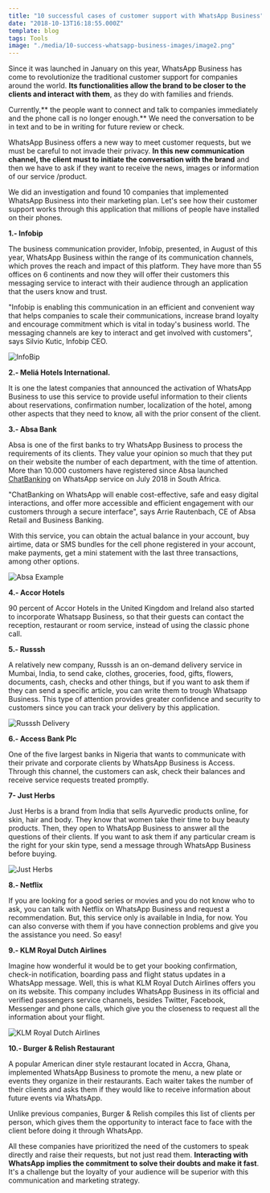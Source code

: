 ```yaml
---
title: "10 successful cases of customer support with WhatsApp Business"
date: "2018-10-13T16:18:55.000Z"
template: blog
tags: Tools
image: "./media/10-success-whatsapp-business-images/image2.png"
---
```


Since it was launched in January on this year, WhatsApp Business has come to revolutionize the traditional customer support for companies around the world. **Its functionalities allow the brand to be closer to the clients and interact with them**, as they do with families and friends.

Currently,** the people want to connect and talk to companies immediately and the phone call is no longer enough.** We need the conversation to be in text and to be in writing for future review or check.

WhatsApp Business offers a new way to meet customer requests, but we must be careful to not invade their privacy. **In this new communication channel, the client must to initiate the conversation with the brand** and then we have to ask if they want to receive the news, images or information of our service /product.

We did an investigation and found 10 companies that implemented WhatsApp Business into their marketing plan. Let's see how their customer support works through this application that millions of people have installed on their phones.  



<tittle-2>**1.- Infobip**</tittle-2>

The business communication provider, Infobip, presented, in August of this year, WhatsApp Business within the range of its communication channels, which proves the reach and impact of this platform. They have more than 55 offices on 6 continents and now they will offer their customers this messaging service to interact with their audience through an application that the users know and trust.  

"Infobip is enabling this communication in an efficient and convenient way that helps companies to scale their communications, increase brand loyalty and encourage commitment which is vital in today's business world. The messaging channels are key to interact and get involved with customers", says Silvio Kutic, Infobip CEO.


![InfoBip](./media/10-success-whatsapp-business-images/image4.png)



<tittle-2>**2.- Meliá Hotels International.**</tittle-2>

It is one the latest companies that announced the activation of WhatsApp Business to use this service to provide useful information to their clients about reservations, confirmation number, localization of the hotel, among other aspects that they need to know, all with the prior consent of the client.



<tittle-2>**3.- Absa Bank**</tittle-2>

Absa is one of the first banks to try WhatsApp Business to process the requirements of its clients. They value your opinion so much that they put on their website the number of each department, with the time of attention. More than 10.000 customers have registered since Absa launched[ ChatBanking](https://www.absa.co.za/media-centre/press-statements/2018/absa-customers-embrace-chatbanking-on-whatsapp/) on WhatsApp service on July 2018 in South Africa.

"ChatBanking on WhatsApp will enable cost-effective, safe and easy digital interactions, and offer more accessible and efficient engagement with our customers through a secure interface", says Arrie Rautenbach, CE of Absa Retail and Business Banking.

With this service, you can obtain the actual balance in your account, buy airtime, data or SMS bundles for the cell phone registered in your account, make payments, get a mini statement with the last three transactions, among other options.


![Absa Example](./media/10-success-whatsapp-business-images/image3.png)



<tittle-2>**4.-  Accor Hotels**</tittle-2>

90 percent of Accor Hotels in the United Kingdom and Ireland also started to incorporate Whatsapp Business, so that their guests can contact the reception, restaurant or room service, instead of using the classic phone call.



<tittle-2>**5.- Russsh**</tittle-2>

A relatively new company, Russsh is an on-demand delivery service in Mumbai, India, to send cake, clothes, groceries, food, gifts, flowers, documents, cash, checks and other things, but if you want to ask them if they can send a specific article, you can write them to trough Whatsapp Business. This type of attention provides greater confidence and security to customers since you can track your delivery by this application.


![Russsh Delivery](./media/10-success-whatsapp-business-images/image6.png)
 


<tittle-2>**6.- Access Bank Plc**</tittle-2>

One of the five largest banks in Nigeria that wants to communicate with their private and corporate clients by WhatsApp Business is Access. Through this channel, the customers can ask, check their balances and receive service requests treated promptly.



<tittle-2>**7- Just Herbs**</tittle-2>

Just Herbs is a brand from India that sells Ayurvedic products online, for skin, hair and body. They know that women take their time to buy beauty products. Then, they open to WhatsApp Business to answer all the questions of their clients. If you want to ask them if any particular cream is the right for your skin type, send a message through WhatsApp Business before buying.


![Just Herbs](./media/10-success-whatsapp-business-images/image5.png)
 


<tittle-2>**8.- Netflix**</tittle-2>

If you are looking for a good series or movies and you do not know who to ask, you can talk with Netflix on WhatsApp Business and request a recommendation. But, this service only is available in India, for now. You can also converse with them if you have connection problems and give you the assistance you need. So easy!



<tittle-2>**9.- KLM Royal Dutch Airlines**</tittle-2>


Imagine how wonderful it would be to get your booking confirmation, check-in notification, boarding pass and flight status updates in a WhatsApp message. Well, this is what KLM Royal Dutch Airlines offers you on its website. This company includes WhatsApp Business in its official and verified passengers service channels, besides Twitter, Facebook, Messenger and phone calls, which give you the closeness to request all the information about your flight.


![KLM Royal Dutch Airlines](./media/10-success-whatsapp-business-images/image1.png)



<tittle-2>**10.- Burger & Relish Restaurant**</tittle-2>


A popular American diner style restaurant located in Accra, Ghana, implemented WhatsApp Business to promote the menu, a new plate or events they organize in their restaurants. Each waiter takes the number of their clients and asks them if they would like to receive information about future events via WhatsApp.

Unlike previous companies, Burger & Relish compiles this list of clients per person, which gives them the opportunity to interact face to face with the client before doing it through WhatsApp.

All these companies have prioritized the need of the customers to speak directly and raise their requests, but not just read them. **Interacting with WhatsApp implies the commitment to solve their doubts and make it fast**. It's a challenge but the loyalty of your audience will be superior with this communication and marketing strategy.

